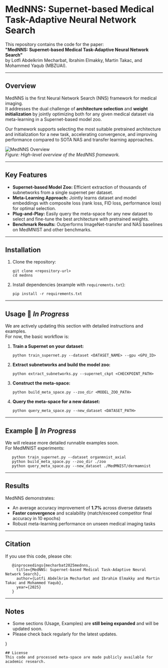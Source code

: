 # MedNNS: Supernet-based Medical Task-Adaptive Neural Network Search

This repository contains the code for the paper:  
**"MedNNS: Supernet-based Medical Task-Adaptive Neural Network Search"**  
by Lotfi Abdelkrim Mecharbat, Ibrahim Elmakky, Martin Takac, and Mohammed Yaqub (MBZUAI).

---

## Overview

MedNNS is the first Neural Network Search (NNS) framework for medical imaging.  
It addresses the dual challenge of **architecture selection** and **weight initialization** by jointly optimizing both for any given medical dataset via meta-learning in a Supernet-based model zoo.  

Our framework supports selecting the most suitable pretrained architecture and initialization for a new task, accelerating convergence, and improving performance compared to SOTA NAS and transfer learning approaches.  

![MedNNS Overview](./MedNNS_overview)  
*Figure: High-level overview of the MedNNS framework.*  

---

## Key Features

- **Supernet-based Model Zoo:** Efficient extraction of thousands of subnetworks from a single supernet per dataset.
- **Meta-Learning Approach:** Jointly learns dataset and model embeddings with composite loss (rank loss, FID loss, performance loss) for optimal selection.
- **Plug-and-Play:** Easily query the meta-space for any new dataset to select and fine-tune the best architecture with pretrained weights.
- **Benchmark Results:** Outperforms ImageNet-transfer and NAS baselines on MedMNIST and other benchmarks.

---

## Installation

1. Clone the repository:

       git clone <repository-url>
       cd mednns

2. Install dependencies (example with `requirements.txt`):

       pip install -r requirements.txt

---

## Usage  🚧 *In Progress*  

We are actively updating this section with detailed instructions and examples.  
For now, the basic workflow is:

1. **Train a Supernet on your dataset:**

       python train_supernet.py --dataset <DATASET_NAME> --gpu <GPU_ID>

2. **Extract subnetworks and build the model zoo:**

       python extract_subnetworks.py --supernet_ckpt <CHECKPOINT_PATH>

3. **Construct the meta-space:**

       python build_meta_space.py --zoo_dir <MODEL_ZOO_PATH>

4. **Query the meta-space for a new dataset:**

       python query_meta_space.py --new_dataset <DATASET_PATH>

---

## Example  🚧 *In Progress*  

We will release more detailed runnable examples soon.  
For MedMNIST experiments:

       python train_supernet.py --dataset organmnist_axial
       python build_meta_space.py --zoo_dir ./zoo
       python query_meta_space.py --new_dataset ./MedMNIST/dermamnist

---

## Results

MedNNS demonstrates:
- An average accuracy improvement of **1.7%** across diverse datasets  
- **Faster convergence** and scalability (match/exceed competitor final accuracy in 10 epochs)  
- Robust meta-learning performance on unseen medical imaging tasks  

---

## Citation

If you use this code, please cite:

       @inproceedings{mecharbat2025mednns,
         title={MedNNS: Supernet-based Medical Task-Adaptive Neural Network Search},
         author={Lotfi Abdelkrim Mecharbat and Ibrahim Elmakky and Martin Takac and Mohammed Yaqub},
         year={2025}
       }

---

## Notes

- Some sections (Usage, Examples) are **still being expanded** and will be updated soon.  
- Please check back regularly for the latest updates.  

}
```
## License
This code and processed meta-space are made publicly available for academic research.
```
